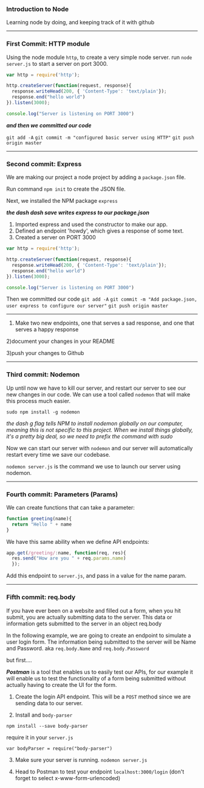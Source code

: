 ### Introduction to Node

Learning node by doing, and keeping track of it with github

-----
### First Commit: HTTP module
Using the node module `http`, to create a very simple node server. run `node server.js` to start a server on port 3000.
```js
var http = require('http');

http.createServer(function(request, response){
  response.writeHead(200, { 'Content-Type': 'text/plain'});
  response.end("hello world")
}).listen(3000);

console.log("Server is listening on PORT 3000")

```
___and then we committed our code___

`git add -A`
`git commit -m "configured basic server using HTTP"`
`git push origin master`

-----
### Second commit: Express
We are making our project a node project by adding a `package.json` file.

Run command `npm init` to create the JSON file.

Next, we installed the NPM package `express`

___the dash dash save writes express to our package.json___

1) Imported express and used the constructor to make our app.
2) Defined an endpoint 'howdy', which gives a response of some text.
3) Created a server on PORT 3000

```js
var http = require('http');

http.createServer(function(request, response){
  response.writeHead(200, { 'Content-Type': 'text/plain'});
  response.end("hello world")
}).listen(3000);

console.log("Server is listening on PORT 3000")
```
Then we committed our code
`git add -A`
`git commit -m "Add package.json, user express to configure our server"`
`git push origin master`

-----

1) Make two new endpoints, one that serves a sad response, and one that serves a happy response

2)document your changes in your README

3)push your changes to Github

---
### Third commit: Nodemon
Up until now we have to kill our server, and restart our server to see our new changes in our code. We can use a tool called `nodemon` that will make this process much easier.

`sudo npm install -g nodemon`

*the dash g flag tells NPM to install nodemon globally on our computer, meaning this is not specific to this project. When we install things globally, it's a pretty big deal, so we need to prefix the command with sudo*

Now we can start our server with `nodemon` and our server will automatically restart every time we save our codebase.

`nodemon server.js` is the command we use to launch our server using nodemon.

---
### Fourth commit: Parameters (Params)
We can create functions that can take a parameter:
```js
function greeting(name){
  return "Hello " + name
}
```
We have this same ability when we define API endpoints:
```js
app.get(/greeting/:name, function(req, res){
  res.send("How are you " + req.params.name)
  });
```

Add this endpoint to `server.js`, and pass in a value for the name param.

---
### Fifth commit: req.body

If you have ever been on a website and filled out a form, when you hit submit, you are actually submitting data to the server. This data or information gets submitted to the server in an object req.body

In the following example, we are going to create an endpoint to simulate a user login form. The information being submitted to the server will be Name and Password. aka `req.body.Name` and `req.body.Password`

but first....

___Postman___ is a tool that enables us to easily test our APIs, for our example it will enable us to test the functionality of a form being submitted without actually having to create the UI for the form.

1) Create the login API endpoint. This will be a `POST` method since we are sending data to our server.

2) Install and `body-parser`

`npm install --save body-parser`

require it in your `server.js`

`var bodyParser = require("body-parser")`

3) Make sure your server is running.
`nodemon server.js`

4) Head to Postman to test your endpoint `localhost:3000/login` (don't forget to select x-www-form-urlencoded)
